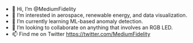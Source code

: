 - 👋 Hi, I’m @MediumFidelity
- 👀 I’m interested in aerospace, renewable energy, and data visualization.
- 🌱 I’m currently learning ML-based anomaly detection.
- 💞️ I’m looking to collaborate on anything that involves an RGB LED.
- 📫 Find me on Twitter https://twitter.com/MediumFidelity

<!---
MediumFidelity/MediumFidelity is a ✨ special ✨ repository because its `README.md` (this file) appears on your GitHub profile.
You can click the Preview link to take a look at your changes.
--->
